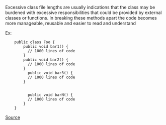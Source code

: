 Excessive class file lengths are usually indications that the class may be burdened with excessive responsibilities that could be provided by external classes or functions.
In breaking these methods apart the code becomes more manageable, reusable and easier to read and understand

Ex:

```
    public class Foo {
        public void bar1() {
          // 1000 lines of code
        }
        public void bar2() {
          // 1000 lines of code
        }
          public void bar3() {
          // 1000 lines of code
        }


          public void barN() {
          // 1000 lines of code
        }
    }
```

[Source](http://pmd.sourceforge.net/pmd-5.3.2/pmd-java/rules/java/codesize.html#ExcessiveClassLength)
